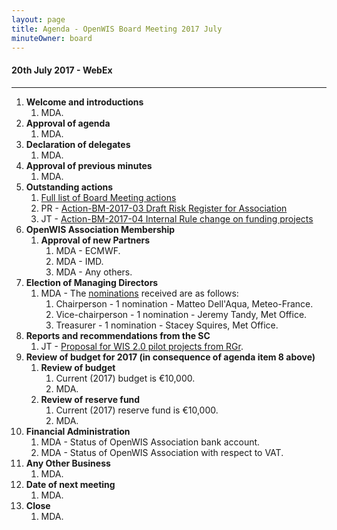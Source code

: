 ```yaml
---
layout: page
title: Agenda - OpenWIS Board Meeting 2017 July
minuteOwner: board
---
```


#### 20th July 2017 - WebEx

---

1. **Welcome and introductions**
    1. MDA.
2. **Approval of agenda**
    1. MDA.
3. **Declaration of delegates**
    1. MDA.
4. **Approval of previous minutes**
    1. MDA.
5. **Outstanding actions**
    1. [Full list of Board Meeting actions](https://github.com/OpenWIS/openwis-documentation/issues?q=is%3Aissue+is%3Aopen+label%3A%22Board+Meeting%22)
    2. PR - [Action-BM-2017-03 Draft Risk Register for Association](https://github.com/OpenWIS/openwis-documentation/issues/227)
    3. JT - [Action-BM-2017-04 Internal Rule change on funding projects](https://github.com/OpenWIS/openwis-documentation/issues/228)
6. **OpenWIS Association Membership**
    1. **Approval of new Partners**
        1. MDA - ECMWF.
        2. MDA - IMD.
        3. MDA - Any others.
7. **Election of Managing Directors**
    1. MDA - The [nominations](https://github.com/OpenWIS/openwis-documentation/issues/286) received are as follows:
        1. Chairperson - 1 nomination - Matteo Dell'Aqua, Meteo-France.
        2. Vice-chairperson - 1 nomination - Jeremy Tandy, Met Office.
        3. Treasurer - 1 nomination - Stacey Squires, Met Office.
9. **Reports and recommendations from the SC**
    1. JT - [Proposal for WIS 2.0 pilot projects from RGr](https://github.com/OpenWIS/openwis-documentation/issues/284).
10. **Review of budget for 2017 (in consequence of agenda item 8 above)**
    1. **Review of budget**
        1. Current (2017) budget is €10,000.
        2. MDA.
    2. **Review of reserve fund**
        1. Current (2017) reserve fund is €10,000.
        2. MDA.
8. **Financial Administration**
    1. MDA - Status of OpenWIS Association bank account.
    2. MDA - Status of OpenWIS Association with respect to VAT.
11. **Any Other Business**
    1. MDA.
12. **Date of next meeting**
    1. MDA.
13. **Close**
    1. MDA.
